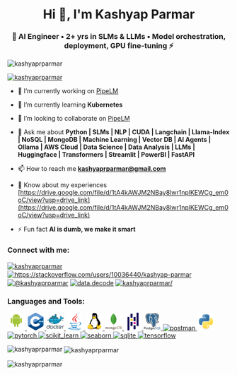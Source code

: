<h1 align="center">Hi 👋, I'm Kashyap Parmar</h1>
<h3 align="center">🚀 AI Engineer • 2+ yrs in SLMs & LLMs • Model orchestration, deployment, GPU fine-tuning ⚡</h3>

<p align="left"> <img src="https://komarev.com/ghpvc/?username=kashyaprparmar&label=Profile%20views&color=0e75b6&style=flat" alt="kashyaprparmar" /> </p>

<p align="left"> <a href="https://github.com/ryo-ma/github-profile-trophy"><img src="https://github-profile-trophy.vercel.app/?username=kashyaprparmar" alt="kashyaprparmar" /></a> </p>

- 🔭 I’m currently working on [PipeLM](https://github.com/kashyaprparmar/PipeLM)

- 🌱 I’m currently learning **Kubernetes**

- 👯 I’m looking to collaborate on [PipeLM](https://github.com/kashyaprparmar/PipeLM)

- 💬 Ask me about **Python | SLMs | NLP | CUDA | Langchain | Llama-Index | NoSQL | MongoDB | Machine Learning | Vector DB | AI Agents | Ollama | AWS Cloud | Data Science | Data Analysis | LLMs | Huggingface | Transformers | Streamlit | PowerBI | FastAPI**

- 📫 How to reach me **kashyaprparmar@gmail.com**

- 📄 Know about my experiences [https://drive.google.com/file/d/1tA4kAWJM2NBay8lwr1nplKEWCg_em0oC/view?usp=drive_link](https://drive.google.com/file/d/1tA4kAWJM2NBay8lwr1nplKEWCg_em0oC/view?usp=drive_link)

- ⚡ Fun fact **AI is dumb, we make it smart**

<h3 align="left">Connect with me:</h3>
<p align="left">
<a href="https://linkedin.com/in/kashyaprparmar" target="blank"><img align="center" src="https://raw.githubusercontent.com/rahuldkjain/github-profile-readme-generator/master/src/images/icons/Social/linked-in-alt.svg" alt="kashyaprparmar" height="30" width="40" /></a>
<a href="https://stackoverflow.com/users/https://stackoverflow.com/users/10036440/kashyap-parmar" target="blank"><img align="center" src="https://raw.githubusercontent.com/rahuldkjain/github-profile-readme-generator/master/src/images/icons/Social/stack-overflow.svg" alt="https://stackoverflow.com/users/10036440/kashyap-parmar" height="30" width="40" /></a>
<a href="https://medium.com/@kashyaprparmar" target="blank"><img align="center" src="https://raw.githubusercontent.com/rahuldkjain/github-profile-readme-generator/master/src/images/icons/Social/medium.svg" alt="@kashyaprparmar" height="30" width="40" /></a>
<a href="https://www.youtube.com/c/data.decode" target="blank"><img align="center" src="https://raw.githubusercontent.com/rahuldkjain/github-profile-readme-generator/master/src/images/icons/Social/youtube.svg" alt="data.decode" height="30" width="40" /></a>
<a href="https://www.leetcode.com/kashyaprparmar/" target="blank"><img align="center" src="https://raw.githubusercontent.com/rahuldkjain/github-profile-readme-generator/master/src/images/icons/Social/leet-code.svg" alt="kashyaprparmar/" height="30" width="40" /></a>
</p>

<h3 align="left">Languages and Tools:</h3>
<p align="left"> <a href="https://developer.android.com" target="_blank" rel="noreferrer"> <img src="https://raw.githubusercontent.com/devicons/devicon/master/icons/android/android-original-wordmark.svg" alt="android" width="40" height="40"/> </a> <a href="https://www.w3schools.com/cpp/" target="_blank" rel="noreferrer"> <img src="https://raw.githubusercontent.com/devicons/devicon/master/icons/cplusplus/cplusplus-original.svg" alt="cplusplus" width="40" height="40"/> </a> <a href="https://www.docker.com/" target="_blank" rel="noreferrer"> <img src="https://raw.githubusercontent.com/devicons/devicon/master/icons/docker/docker-original-wordmark.svg" alt="docker" width="40" height="40"/> </a> <a href="https://www.java.com" target="_blank" rel="noreferrer"> <img src="https://raw.githubusercontent.com/devicons/devicon/master/icons/java/java-original.svg" alt="java" width="40" height="40"/> </a> <a href="https://www.linux.org/" target="_blank" rel="noreferrer"> <img src="https://raw.githubusercontent.com/devicons/devicon/master/icons/linux/linux-original.svg" alt="linux" width="40" height="40"/> </a> <a href="https://www.mongodb.com/" target="_blank" rel="noreferrer"> <img src="https://raw.githubusercontent.com/devicons/devicon/master/icons/mongodb/mongodb-original-wordmark.svg" alt="mongodb" width="40" height="40"/> </a> <a href="https://pandas.pydata.org/" target="_blank" rel="noreferrer"> <img src="https://raw.githubusercontent.com/devicons/devicon/2ae2a900d2f041da66e950e4d48052658d850630/icons/pandas/pandas-original.svg" alt="pandas" width="40" height="40"/> </a> <a href="https://www.postgresql.org" target="_blank" rel="noreferrer"> <img src="https://raw.githubusercontent.com/devicons/devicon/master/icons/postgresql/postgresql-original-wordmark.svg" alt="postgresql" width="40" height="40"/> </a> <a href="https://postman.com" target="_blank" rel="noreferrer"> <img src="https://www.vectorlogo.zone/logos/getpostman/getpostman-icon.svg" alt="postman" width="40" height="40"/> </a> <a href="https://www.python.org" target="_blank" rel="noreferrer"> <img src="https://raw.githubusercontent.com/devicons/devicon/master/icons/python/python-original.svg" alt="python" width="40" height="40"/> </a> <a href="https://pytorch.org/" target="_blank" rel="noreferrer"> <img src="https://www.vectorlogo.zone/logos/pytorch/pytorch-icon.svg" alt="pytorch" width="40" height="40"/> </a> <a href="https://scikit-learn.org/" target="_blank" rel="noreferrer"> <img src="https://upload.wikimedia.org/wikipedia/commons/0/05/Scikit_learn_logo_small.svg" alt="scikit_learn" width="40" height="40"/> </a> <a href="https://seaborn.pydata.org/" target="_blank" rel="noreferrer"> <img src="https://seaborn.pydata.org/_images/logo-mark-lightbg.svg" alt="seaborn" width="40" height="40"/> </a> <a href="https://www.sqlite.org/" target="_blank" rel="noreferrer"> <img src="https://www.vectorlogo.zone/logos/sqlite/sqlite-icon.svg" alt="sqlite" width="40" height="40"/> </a> <a href="https://www.tensorflow.org" target="_blank" rel="noreferrer"> <img src="https://www.vectorlogo.zone/logos/tensorflow/tensorflow-icon.svg" alt="tensorflow" width="40" height="40"/> </a> </p>

<p><img align="left" src="https://github-readme-stats.vercel.app/api/top-langs?username=kashyaprparmar&show_icons=true&locale=en&layout=compact" alt="kashyaprparmar" /></p>

<p>&nbsp;<img align="center" src="https://github-readme-stats.vercel.app/api?username=kashyaprparmar&show_icons=true&locale=en" alt="kashyaprparmar" /></p>

<p><img align="center" src="https://github-readme-streak-stats.herokuapp.com/?user=kashyaprparmar&" alt="kashyaprparmar" /></p>

